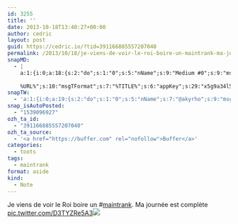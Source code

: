 ```yaml
---
id: 3255
title: ''
date: 2013-10-18T13:40:27+00:00
author: cedric
layout: post
guid: https://cedric.io/?tid=391166885557207040
permalink: /2013/10/18/je-viens-de-voir-le-roi-boire-un-maintrank-ma-journee-est-complete-pic-twitter-com-d3tyzre5a3/
snapMD:
  - |
    a:1:{i:0;a:18:{s:2:"do";s:1:"0";s:5:"nName";s:9:"Medium #0";s:9:"msgFormat";s:19:"%FULLTEXT%
    
    %URL%";s:10:"msgTFormat";s:7:"%TITLE%";s:6:"appKey";s:29:"x5g9a34l5z294i5y2q284e4g54454";s:6:"appSec";s:85:"d3h0a44e4s2b4i5u2r234m5f5b4v2l5q2a444h574347464a454x2w20374447494c484b4w2c464f5u2d4z2";s:8:"inclTags";s:1:"1";s:7:"fltrsOn";i:0;s:5:"fltrs";a:0:{}s:7:"proxyOn";i:0;s:7:"useSURL";i:0;s:1:"v";i:350;s:4:"publ";s:1:"0";s:11:"accessToken";s:65:"2353413aa5437433e5648ccf74a16119308317c52d1a24d8ed99f26add037528a";s:12:"appAppUserID";s:65:"104b21fd8da79171a6e7bf800d03b4b761204f242935e05d2d86850a6b1635f77";s:14:"appAppUserName";s:26:"Cédric Bousmanne (akyrho)";s:13:"appAppUserURL";s:26:"https://medium.com/@akyrho";s:7:"pubList";a:0:{}}}
snapTW:
  - 'a:1:{i:0;a:19:{s:2:"do";s:1:"0";s:5:"nName";s:7:"@akyrho";s:9:"msgFormat";s:26:"%TITLE%. %EXCERPT% - %URL%";s:6:"appKey";s:55:"x5g9a8325v2y475r3c4m48584n53446p423r3r5u3e356j5j3k4r2p3";s:6:"appSec";s:105:"d3h0a94o46415u594v3q5l5n5l4r4x474x4j484o473u4i5w2m4k494z2k344n306n5r3l5v2s554p4n3p3k45495c3z4v4d3m3u5w525";s:7:"fltrsOn";i:0;s:5:"fltrs";a:0:{}s:7:"proxyOn";i:0;s:7:"useSURL";i:0;s:1:"v";i:350;s:5:"twURL";s:25:"http://twitter.com/akyrho";s:11:"accessToken";s:50:"6678782-Eyg60SCeh7762DEIsYtTPD5GVeOuSN8ATMdF2Lpppe";s:14:"accessTokenSec";s:45:"PgGDCbcYLJnR5esZjY9ID72A33mUNCYnQwaQTBsojSJNa";s:5:"tw140";i:0;s:10:"riComments";s:1:"1";s:11:"riCommentsM";s:1:"1";s:12:"riCommentsAA";s:1:"1";s:8:"attchImg";s:1:"1";s:9:"wpImgSize";s:4:"full";}}'
snap_isAutoPosted:
  - "1539096927"
ozh_ta_id:
  - "391166885557207040"
ozh_ta_source:
  - '<a href="https://buffer.com" rel="nofollow">Buffer</a>'
categories:
  - toots
tags:
  - maintrank
format: aside
kind:
  - Note
---
```

Je viens de voir le Roi boire un <span class="hashtag hashtag_local">#<a href="https://cedric.io/tag/maintrank/">maintrank</a>. Ma journée est complète <a href="https://twitter.com/akyrho/status/391166885557207040/photo/1" title="https://twitter.com/akyrho/status/391166885557207040/photo/1" class="link link_untco link_untco_image">pic.twitter.com/D3TYZRe5A3</a><span class="embed_image embed_image_yes"><a href="https://twitter.com/akyrho/status/391166885557207040/photo/1"><img src="https://i1.wp.com/pbs.twimg.com/media/BW20NbPIEAA1mRm.jpg?w=900&#038;ssl=1" data-recalc-dims="1" /></a></span></p>